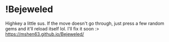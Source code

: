 # !Bejeweled

Highkey a little sus. If the move doesn't go through, just press a few random gems and it'll reload itself lol. I'll fix it soon :>
https://mshen63.github.io/Bejeweled/
